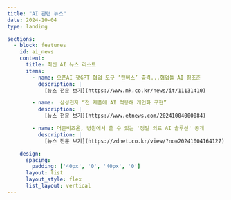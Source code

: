 ```yaml
---
title: "AI 관련 뉴스"
date: 2024-10-04
type: landing

sections:    
  - block: features
    id: ai_news
    content:
      title: 최신 AI 뉴스 리스트
      items:
        - name: 오픈AI 챗GPT 협업 도구 ‘캔버스’ 출격...협업툴 AI 정조준
          description: |
            [뉴스 전문 보기](https://www.mk.co.kr/news/it/11131410)

        - name:  삼성전자 “전 제품에 AI 적용해 개인화 구현”
          description: |
            [뉴스 전문 보기](https://www.etnews.com/20241004000084)

        - name: 더존비즈온, 병원에서 쓸 수 있는 '정밀 의료 AI 솔루션' 공개
          description: |
            [뉴스 전문 보기](https://zdnet.co.kr/view/?no=20241004164127)

    design:
      spacing:
        padding: ['40px', '0', '40px', '0']
      layout: list
      layout_style: flex
      list_layout: vertical
---
```

